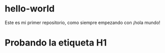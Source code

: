# hello-world
Este es mi primer repositorio, como siempre empezando con ¡hola mundo!
<h1> Probando la etiqueta H1 </h1>
